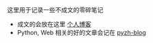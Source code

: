 这里用于记录一些不成文的零碎笔记

- 成文的会放在这里 [个人博客](http://cosven.me/)
- Python, Web 相关的好的文章会记在 [pyzh-blog](blog.pyzh.org)
